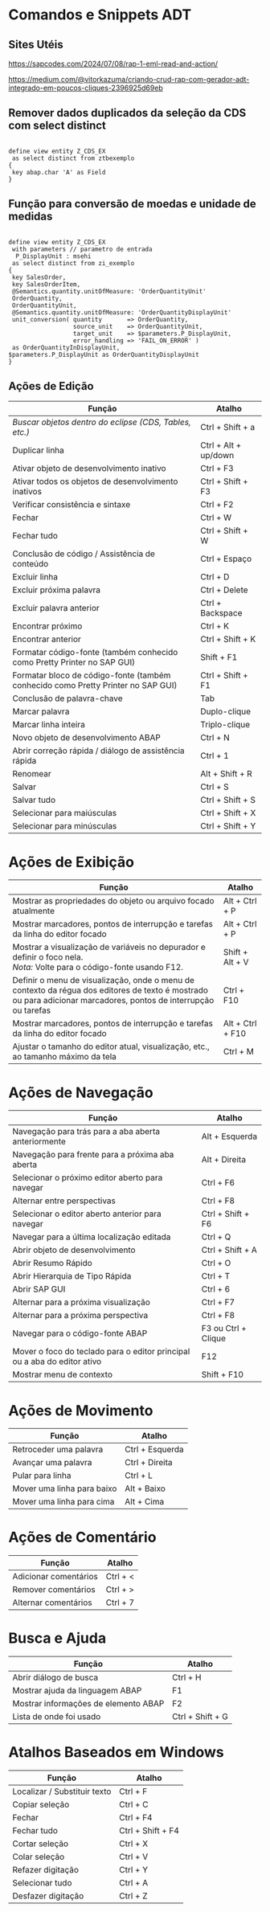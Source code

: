 # Comandos e Snippets ADT

## Sites Utéis

<https://sapcodes.com/2024/07/08/rap-1-eml-read-and-action/>

<https://medium.com/@vitorkazuma/criando-crud-rap-com-gerador-adt-integrado-em-poucos-cliques-2396925d69eb>

## Remover dados duplicados da seleção da CDS com select distinct

```cds

define view entity Z_CDS_EX
 as select distinct from ztbexemplo
{
 key abap.char 'A' as Field
}

```

## Função para conversão de moedas e unidade de medidas

```cds

define view entity Z_CDS_EX
 with parameters // parametro de entrada
  P_DisplayUnit : msehi
 as select distinct from zi_exemplo
{
 key SalesOrder,
 key SalesOrderItem,
 @Semantics.quantity.unitOfMeasure: 'OrderQuantityUnit'
 OrderQuantity,
 OrderQuantityUnit,
 @Semantics.quantity.unitOfMeasure: 'OrderQuantityDisplayUnit'
 unit_conversion( quantity       => OrderQuantity,
                  source_unit    => OrderQuantityUnit,
                  target_unit    => $parameters.P_DisplayUnit,
                  error_handling => 'FAIL_ON_ERROR' )
 as OrderQuantityInDisplayUnit,
$parameters.P_DisplayUnit as OrderQuantityDisplayUnit
} 

```

## Ações de Edição

| Função | Atalho |
| --- | --- |
| *Buscar objetos dentro do eclipse (CDS, Tables, etc.)* | Ctrl + Shift + a |
| Duplicar linha | Ctrl + Alt + up/down |
| Ativar objeto de desenvolvimento inativo | Ctrl + F3 |
| Ativar todos os objetos de desenvolvimento inativos | Ctrl + Shift + F3 |
| Verificar consistência e sintaxe | Ctrl + F2 |
| Fechar | Ctrl + W |
| Fechar tudo | Ctrl + Shift + W |
| Conclusão de código / Assistência de conteúdo | Ctrl + Espaço |
| Excluir linha | Ctrl + D |
| Excluir próxima palavra | Ctrl + Delete |
| Excluir palavra anterior | Ctrl + Backspace |
| Encontrar próximo | Ctrl + K |
| Encontrar anterior | Ctrl + Shift + K |
| Formatar código-fonte (também conhecido como Pretty Printer no SAP GUI) | Shift + F1 |
| Formatar bloco de código-fonte (também conhecido como Pretty Printer no SAP GUI) | Ctrl + Shift + F1 |
| Conclusão de palavra-chave | Tab |
| Marcar palavra | Duplo-clique |
| Marcar linha inteira | Triplo-clique |
| Novo objeto de desenvolvimento ABAP | Ctrl + N |
| Abrir correção rápida / diálogo de assistência rápida | Ctrl + 1 |
| Renomear | Alt + Shift + R |
| Salvar | Ctrl + S |
| Salvar tudo | Ctrl + Shift + S |
| Selecionar para maiúsculas | Ctrl + Shift + X |
| Selecionar para minúsculas | Ctrl + Shift + Y |

# Ações de Exibição

| Função | Atalho |
| --- | --- |
| Mostrar as propriedades do objeto ou arquivo focado atualmente | Alt + Ctrl + P |
| Mostrar marcadores, pontos de interrupção e tarefas da linha do editor focado | Alt + Ctrl + P |
| Mostrar a visualização de variáveis no depurador e definir o foco nela. <br> *Nota:* Volte para o código-fonte usando F12. | Shift + Alt + V |
| Definir o menu de visualização, onde o menu de contexto da régua dos editores de texto é mostrado ou para adicionar marcadores, pontos de interrupção ou tarefas | Ctrl + F10 |
| Mostrar marcadores, pontos de interrupção e tarefas da linha do editor focado | Alt + Ctrl + F10 |
| Ajustar o tamanho do editor atual, visualização, etc., ao tamanho máximo da tela | Ctrl + M |

# Ações de Navegação

| Função | Atalho |
| --- | --- |
| Navegação para trás para a aba aberta anteriormente | Alt + Esquerda |
| Navegação para frente para a próxima aba aberta | Alt + Direita |
| Selecionar o próximo editor aberto para navegar | Ctrl + F6 |
| Alternar entre perspectivas | Ctrl + F8 |
| Selecionar o editor aberto anterior para navegar | Ctrl + Shift + F6 |
| Navegar para a última localização editada | Ctrl + Q |
| Abrir objeto de desenvolvimento | Ctrl + Shift + A |
| Abrir Resumo Rápido | Ctrl + O |
| Abrir Hierarquia de Tipo Rápida | Ctrl + T |
| Abrir SAP GUI | Ctrl + 6 |
| Alternar para a próxima visualização | Ctrl + F7 |
| Alternar para a próxima perspectiva | Ctrl + F8 |
| Navegar para o código-fonte ABAP | F3 ou Ctrl + Clique |
| Mover o foco do teclado para o editor principal ou a aba do editor ativo | F12 |
| Mostrar menu de contexto | Shift + F10 |

# Ações de Movimento

| Função | Atalho |
| --- | --- |
| Retroceder uma palavra | Ctrl + Esquerda |
| Avançar uma palavra | Ctrl + Direita |
| Pular para linha | Ctrl + L |
| Mover uma linha para baixo | Alt + Baixo |
| Mover uma linha para cima | Alt + Cima |

# Ações de Comentário

| Função | Atalho |
| --- | --- |
| Adicionar comentários | Ctrl + < |
| Remover comentários | Ctrl + > |
| Alternar comentários | Ctrl + 7 |

# Busca e Ajuda

| Função | Atalho |
| --- | --- |
| Abrir diálogo de busca | Ctrl + H |
| Mostrar ajuda da linguagem ABAP | F1 |
| Mostrar informações de elemento ABAP | F2 |
| Lista de onde foi usado | Ctrl + Shift + G |

# Atalhos Baseados em Windows

| Função | Atalho |
| --- | --- |
| Localizar / Substituir texto | Ctrl + F |
| Copiar seleção | Ctrl + C |
| Fechar | Ctrl + F4 |
| Fechar tudo | Ctrl + Shift + F4 |
| Cortar seleção | Ctrl + X |
| Colar seleção | Ctrl + V |
| Refazer digitação | Ctrl + Y |
| Selecionar tudo | Ctrl + A |
| Desfazer digitação | Ctrl + Z |
